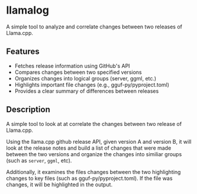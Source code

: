 # llamalog

A simple tool to analyze and correlate changes between two releases of Llama.cpp.

## Features

- Fetches release information using GitHub's API
- Compares changes between two specified versions
- Organizes changes into logical groups (server, ggml, etc.)
- Highlights important file changes (e.g., gguf-py/pyproject.toml)
- Provides a clear summary of differences between releases

## Description
A simple tool to look at at correlate the changes between two release of Llama.cpp. 

Using the llama.cpp github release API, given version A and version B, it will look at the release notes and build 
a list of changes that were made between the two versions and organize the changes into similiar groups (such as 
`server`, `ggml`, etc).

Additionally, it examines the files changes between the two highlighting changes to key files (such as 
gguf-py/pyproject.toml). If the file was changes, it will be highlighted in the output.



